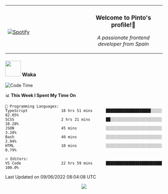 <table width="100%" align="center"> 
  <tr>
  <td width="50%">
      
&nbsp; <br> [![Spotify](https://novatorem-zeta-rust.vercel.app/api/spotify)](https://open.spotify.com/user/novatorem-zeta-rust)

  </td>
  <td width="50%">
    <h3 align="center">Welcome to Pinto's profile!👋</h3>
    <p align="center"><em>A passionate frontend developer from Spain</em></p>
  </td>
  </table>

### <img src="https://media.giphy.com/media/VgCDAzcKvsR6OM0uWg/giphy.gif" width="50"> Waka

  <!--START_SECTION:waka-->
![Code Time](http://img.shields.io/badge/Code%20Time-495%20hrs%209%20mins-blue)

📊 **This Week I Spent My Time On** 

```text
💬 Programming Languages: 
TypeScript               18 hrs 51 mins      ████████████████████░░░░░   82.05% 
SCSS                     2 hrs 21 mins       ██░░░░░░░░░░░░░░░░░░░░░░░   10.28% 
JSON                     45 mins             ░░░░░░░░░░░░░░░░░░░░░░░░░   3.28% 
Bash                     40 mins             ░░░░░░░░░░░░░░░░░░░░░░░░░   2.94% 
HTML                     10 mins             ░░░░░░░░░░░░░░░░░░░░░░░░░   0.79%

🔥 Editors: 
VS Code                  22 hrs 59 mins      █████████████████████████   100.0%

```


 Last Updated on 09/06/2022 08:04:08 UTC
<!--END_SECTION:waka-->

<div align="center">
<img src="https://github-readme-stats-gilt-tau.vercel.app/api/top-langs/?username=pinto-hub&layout=compact&theme=dracula" />
</div>
